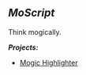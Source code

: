 *MoScript*
--------

Think mogically.

***Projects:***

 - [Mogic Highlighter](https://moscript.github.io/mogic-highlighter)
